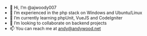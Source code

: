 - 👋 Hi, I’m @ajwoody007
- 👀 I’m experienced in the php stack on Windows and Ubuntu/Linux
- 🌱 I’m currently learning phpUnit, VueJS and CodeIgniter
- 💞️ I’m looking to collaborate on backend projects
- 📫 You can reach me at andy@andywood.net

<!---
ajwoody007/ajwoody007 is a ✨ special ✨ repository because its `README.md` (this file) appears on your GitHub profile.
You can click the Preview link to take a look at your changes.
--->
